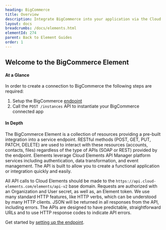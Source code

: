 ```yaml
---
heading: BigCommerce
title: Overview
description: Integrate BigCommerce into your application via the Cloud Elements APIs.
layout: docs
breadcrumbs: /docs/elements.html
elementId: 274
parent: Back to Element Guides
order: 1
---
```


## Welcome to the BigCommerce Element


#### At a Glance

In order to create a connection to BigCommerce the following steps are required:

1. Setup the BigCommerce [endpoint](bigcommerce-endpoint-setup.html)
2. Call the `POST /instances` API to instantiate your BigCommerce connected app

#### In Depth

The BigCommerce Element is a collection of resources providing a pre-built integration into a service endpoint. RESTful methods (POST, GET, PUT, PATCH, DELETE) are used to interact with these resources (accounts, contacts, files) regardless of the type of APIs (SOAP or REST) provided by the endpoint. Elements leverage Cloud Elements API Manager platform services including authentication, data transformation, and event management.  The API is built to allow you to create a functional application or integration quickly and easily.

All API calls to Cloud Elements should be made to the `https://api.cloud-elements.com/elements/api-v2` base domain. Requests are authorized with an Organization and User secret, as well as, an Element token.  We use many standard HTTP features, like HTTP verbs, which can be understood by many HTTP clients. JSON will be returned in all responses from the API, including errors. The APIs are designed to have predictable, straightforward URLs and to use HTTP response codes to indicate API errors.

Get started by [setting up the endpoint](bigcommerce-endpoint-setup.html).
